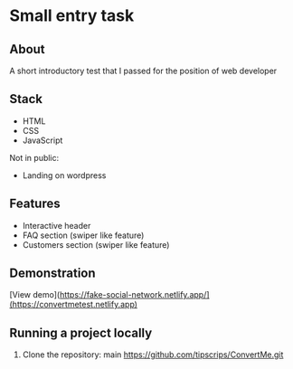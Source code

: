 # Small entry task

## About
A short introductory test that I passed for the position of web developer

## Stack
- HTML
- CSS
- JavaScript

Not in public:
- Landing on wordpress

## Features
- Interactive header
- FAQ section (swiper like feature)
- Customers section (swiper like feature)

## Demonstration
[View demo](https://fake-social-network.netlify.app/](https://convertmetest.netlify.app)

## Running a project locally
1. Clone the repository:
   main
   https://github.com/tipscrips/ConvertMe.git
